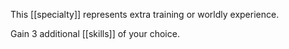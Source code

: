 This [[specialty]] represents extra training or worldly experience.

Gain 3 additional [[skills]] of your choice.
